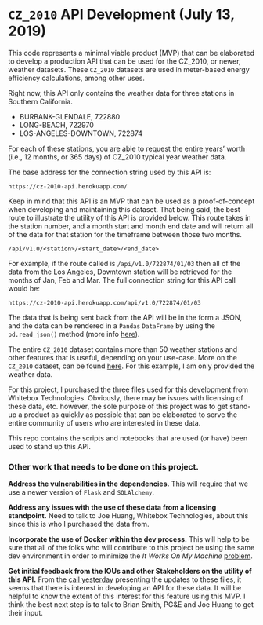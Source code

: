 # `CZ_2010` API Development (July 13, 2019)

This code represents a minimal viable product (MVP) that can be elaborated to develop a production API that can be used for the CZ_2010, or newer, weather datasets.  These `CZ_2010` datasets are used in meter-based energy efficiency calculations, among other uses. 

Right now, this API only contains the weather data for three stations in Southern California.

* BURBANK-GLENDALE, 722880 
* LONG-BEACH, 722970 
* LOS-ANGELES-DOWNTOWN, 722874

For each of these stations, you are able to request the entire years’ worth (i.e., 12 months, or 365 days) of CZ_2010 typical year weather data.

The base address for the connection string used by this API is:

 ```
 https://cz-2010-api.herokuapp.com/
 ```

Keep in mind that this API is an MVP that can be used as a proof-of-concept when developing and maintaining this dataset. That being said, the best route to illustrate the utility of this API is provided below. This route takes in the station number, and a month start and month end date and will return all of the data for that station for the timeframe between those two months.

```
/api/v1.0/<station>/<start_date>/<end_date>
```

For example, if the route called is `/api/v1.0/722874/01/03` then all of the data from the Los Angeles, Downtown station will be retrieved for the months of Jan, Feb and Mar. The full connection string for this API call would be:

```
https://cz-2010-api.herokuapp.com/api/v1.0/722874/01/03
```

The data that is being sent back from the API will be in the form a JSON, and the data can be rendered in a `Pandas` `DataFrame` by using the `pd.read_json()` method (more info [here](https://pandas.pydata.org/pandas-docs/stable/reference/api/pandas.read_json.html)).

The entire `CZ_2010` dataset contains more than 50 weather stations and other features that is useful, depending on your use-case. More on the `CZ_2010` dataset, can be found [here](http://weather.whiteboxtechnologies.com/faq#Q13). For this example, I am only provided the weather data.


For this project, I purchased the three files used for this development from Whitebox Technologies. Obviously, there may be issues with licensing of these data, etc. however, the sole purpose of this project was to get stand-up a product as quickly as possible that can be elaborated to serve the entire community of users who are interested in these data.

This repo contains the scripts and notebooks that are used (or have) been used to stand up this API.

### Other work that needs to be done on this project.
**Address the vulnerabilities in the dependencies.** This will require that we use a newer version of `Flask` and `SQLAlchemy`.

**Address any issues with the use of these data from a licensing standpoint.** Need to talk to Joe Huang, Whitebox Technologies, about this since this is who I purchased the data from.

**Incorporate the use of Docker within the dev process.** This will help to be sure that all of the folks who will contribute to this project be using the same dev environment in order to minimize the *It Works On My Machine* [problem](https://hackernoon.com/it-works-on-my-machine-f7a1e3d90c63).

**Get initial feedback from the IOUs and other Stakeholders on the utility of this API.** From the [call yesterday](https://pda.energydataweb.com/#!/documents/2280/view) presenting the updates to these files, it seems that there is interest in developing an API for these data. It will be helpful to know the extent of this interest for this feature using this MVP. I think the best next step is to talk to Brian Smith, PG&E and Joe Huang to get their input.
